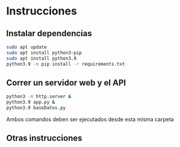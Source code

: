 # Instrucciones

## Instalar dependencias

```bash
sudo apt update
sudo apt install python3-pip
sudo apt install python3.9
python3.9 -m pip install -r requirements.txt
```

## Correr un servidor web y el API

```bash
python3 -m http.server &
python3.9 app.py &
python3.9 baseDatos.py
```

Ambos comandos deben ser ejecutados desde esta misma carpeta


## Otras instrucciones


